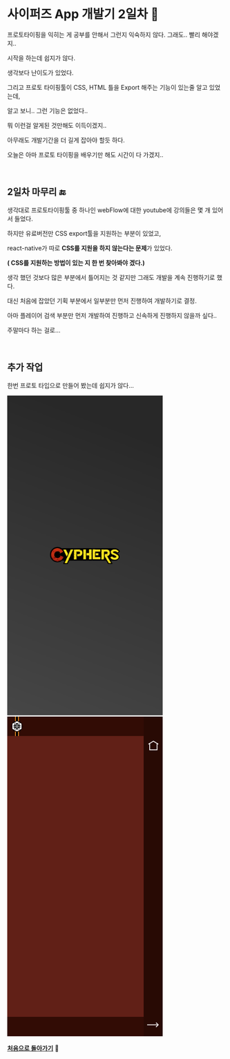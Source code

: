 # 사이퍼즈 App 개발기 2일차 :rocket:

프로토타이핑을 익히는 게 공부를 안해서 그런지 익숙하지 않다. 그래도.. 빨리 해야겠지..  

시작을 하는데 쉽지가 않다.  

생각보다 난이도가 있었다.  

그리고 프로토 타이핑툴이 CSS, HTML 틀을 Export 해주는 기능이 있는줄 알고 있었는데,  

알고 보니.. 그런 기능은 없었다..  

뭐 이런걸 알게된 것만해도 이득이겠지..  

아무래도 개발기간을 더 길게 잡아야 할듯 하다.  

오늘은 아마 프로토 타이핑을 배우기만 해도 시간이 다 가겠지..  

&nbsp;
&nbsp;

## 2일차 마무리 :end:  

생각대로 프로토타이핑툴 중 하나인 webFlow에 대한 youtube에 강의들은 몇 개 있어서 들었다.  

하지만 유료버전만 CSS export툴을 지원하는 부분이 있었고,  

react-native가 따로 **CSS를 지원을 하지 않는다는 문제**가 있었다.  

**( CSS를 지원하는 방법이 있는 지 한 번 찾아봐야 겠다.)**

생각 했던 것보다 많은 부분에서 틀어지는 것 같지만 그래도 개발을 계속 진행하기로 했다.  

대신 처음에 잡았던 기획 부분에서 일부분만 먼저 진행하여 개발하기로 결정.  

아마 플레이어 검색 부분만 먼저 개발하여 진행하고 신속하게 진행하지 않을까 싶다..

주말마다 하는 걸로...


&nbsp;
&nbsp;
&nbsp;


## 추가 작업

한번 프로토 타입으로 만들어 봤는데 쉽지가 않다... 

![Intro](../img/cypersApps/appIntro.png "cypers plan") ![Main](../img/cypersApps/appMain.png "cypers plan")

[**처음으로 돌아가기**](../readme.md) &#x1F34E;